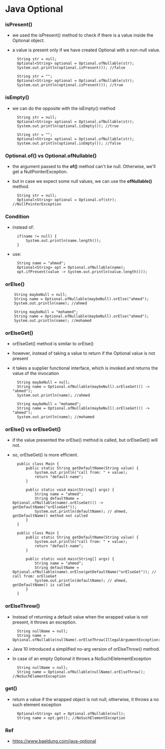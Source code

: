 # Java Optional

### isPresent()
* we used the isPresent() method to check if there is a value inside the Optional object.
* a value is present only if we have created Optional with a non-null value.

        String str = null;
        Optional<String> optional = Optional.ofNullable(str);
        System.out.println(optional.isPresent()); //false

        String str = "";
        Optional<String> optional = Optional.ofNullable(str);
        System.out.println(optional.isPresent()); //true

### isEmpty()
* we can do the opposite with the isEmpty() method

        String str = null;
        Optional<String> optional = Optional.ofNullable(str);
        System.out.println(optional.isEmpty()); //true

        String str = "";
        Optional<String> optional = Optional.ofNullable(str);
        System.out.println(optional.isEmpty()); //false

### Optional.of() vs Optional.ofNullable()
* the argument passed to the **of()** method can't be null. Otherwise, we'll get a NullPointerException.
* but in case we expect some null values, we can use the **ofNullable()** method.

        String str = null;
        Optional<String> optional = Optional.of(str); //NullPointerException

### Condition

* instead of:

        if(name != null) {
            System.out.println(name.length());
        }

* use:

        String name = "ahmed";
        Optional<String> opt = Optional.ofNullable(name);
        opt.ifPresent(value -> System.out.println(value.length()));

### orElse()

        String maybeNull = null;
        String name = Optional.ofNullable(maybeNull).orElse("ahmed");
        System.out.println(name); //ahmed

        String maybeNull = "mohamed";
        String name = Optional.ofNullable(maybeNull).orElse("ahmed");
        System.out.println(name); //mohamed

### orElseGet()
* orElseGet() method is similar to orElse()
* however, instead of taking a value to return if the Optional value is not present
* it takes a supplier functional interface, which is invoked and returns the value of the invocation

        String maybeNull = null;
        String name = Optional.ofNullable(maybeNull).orElseGet(() -> "ahmed");
        System.out.println(name); //ahmed

        String maybeNull = "mohamed";
        String name = Optional.ofNullable(maybeNull).orElseGet(() -> "ahmed");
        System.out.println(name); //mohamed

### orElse() vs orElseGet()
* if the value presented the orElse() method is called, but orElseGet() will not.
* so, orElseGet() is more efficient.

        public class Main {
            public static String getDefaultName(String value) {
                System.out.println("call from: " + value);
                return "default-name";
            }

            public static void main(String[] args) {
                String name = "ahmed";
                String defaultName = Optional.ofNullable(name).orElseGet(() -> getDefaultName("orElseGet"));
                System.out.println(defaultName); // ahmed, getDefaultName() method not called
            }
        }

        public class Main {
            public static String getDefaultName(String value) {
                System.out.println("call from: " + value);
                return "default-name";
            }

            public static void main(String[] args) {
                String name = "ahmed";
                String defaultName = Optional.ofNullable(name).orElse(getDefaultName("orElseGet")); // call from: orElseGet
                System.out.println(defaultName); // ahmed, getDefaultName() is called
            }
        }

### orElseThrow()
* Instead of returning a default value when the wrapped value is not present, it throws an exception.

        String nullName = null;
        String name = Optional.ofNullable(nullName).orElseThrow(IllegalArgumentException::new);

* Java 10 introduced a simplified no-arg version of orElseThrow() method. 
* In case of an empty Optional it throws a NoSuchElelementException

        String nullName = null;
        String name = Optional.ofNullable(nullName).orElseThrow(); //NoSuchElementException

### get()
* return a value if the wrapped object is not null; otherwise, it throws a no such element exception

        Optional<String> opt = Optional.ofNullable(null);
        String name = opt.get(); //NoSuchElementException

### Ref
* https://www.baeldung.com/java-optional





